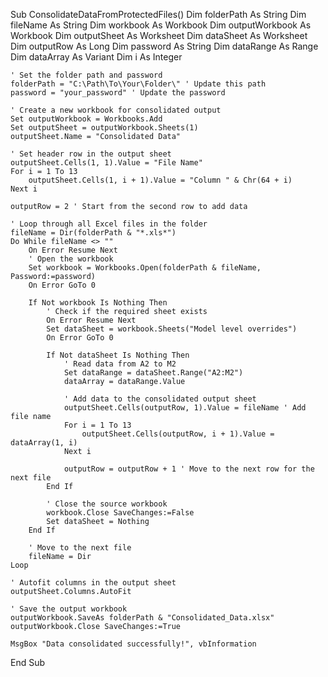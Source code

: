 Sub ConsolidateDataFromProtectedFiles()
    Dim folderPath As String
    Dim fileName As String
    Dim workbook As Workbook
    Dim outputWorkbook As Workbook
    Dim outputSheet As Worksheet
    Dim dataSheet As Worksheet
    Dim outputRow As Long
    Dim password As String
    Dim dataRange As Range
    Dim dataArray As Variant
    Dim i As Integer
    
    ' Set the folder path and password
    folderPath = "C:\Path\To\Your\Folder\" ' Update this path
    password = "your_password" ' Update the password

    ' Create a new workbook for consolidated output
    Set outputWorkbook = Workbooks.Add
    Set outputSheet = outputWorkbook.Sheets(1)
    outputSheet.Name = "Consolidated Data"
    
    ' Set header row in the output sheet
    outputSheet.Cells(1, 1).Value = "File Name"
    For i = 1 To 13
        outputSheet.Cells(1, i + 1).Value = "Column " & Chr(64 + i)
    Next i
    
    outputRow = 2 ' Start from the second row to add data

    ' Loop through all Excel files in the folder
    fileName = Dir(folderPath & "*.xls*")
    Do While fileName <> ""
        On Error Resume Next
        ' Open the workbook
        Set workbook = Workbooks.Open(folderPath & fileName, Password:=password)
        On Error GoTo 0
        
        If Not workbook Is Nothing Then
            ' Check if the required sheet exists
            On Error Resume Next
            Set dataSheet = workbook.Sheets("Model level overrides")
            On Error GoTo 0
            
            If Not dataSheet Is Nothing Then
                ' Read data from A2 to M2
                Set dataRange = dataSheet.Range("A2:M2")
                dataArray = dataRange.Value
                
                ' Add data to the consolidated output sheet
                outputSheet.Cells(outputRow, 1).Value = fileName ' Add file name
                For i = 1 To 13
                    outputSheet.Cells(outputRow, i + 1).Value = dataArray(1, i)
                Next i
                
                outputRow = outputRow + 1 ' Move to the next row for the next file
            End If
            
            ' Close the source workbook
            workbook.Close SaveChanges:=False
            Set dataSheet = Nothing
        End If
        
        ' Move to the next file
        fileName = Dir
    Loop

    ' Autofit columns in the output sheet
    outputSheet.Columns.AutoFit

    ' Save the output workbook
    outputWorkbook.SaveAs folderPath & "Consolidated_Data.xlsx"
    outputWorkbook.Close SaveChanges:=True

    MsgBox "Data consolidated successfully!", vbInformation
End Sub
